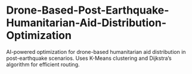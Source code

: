 # Drone-Based-Post-Earthquake-Humanitarian-Aid-Distribution-Optimization
AI-powered optimization for drone-based humanitarian aid distribution in post-earthquake scenarios. Uses K-Means clustering and Dijkstra’s algorithm for efficient routing.
